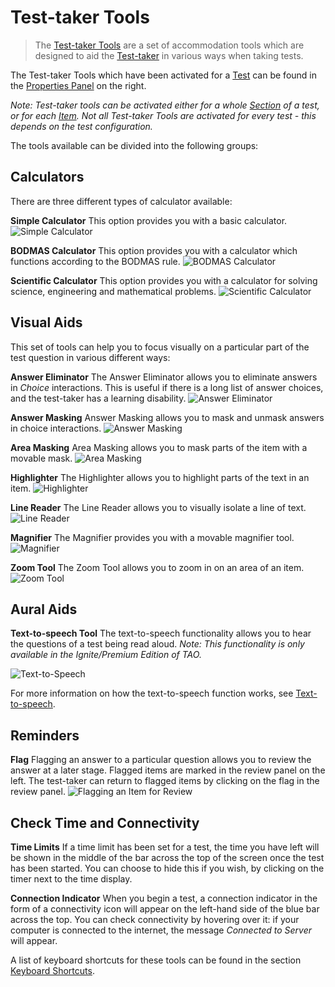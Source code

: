 # Test-taker Tools

> The [Test-taker Tools](../appendix/glossary.md#test-taker-tools) are a set of accommodation tools which are designed to aid the [Test-taker](../appendix/glossary.md#test-taker) in various ways when taking tests. 


The Test-taker Tools which have been activated for a [Test](../appendix/glossary.md#test) can be found in the [Properties Panel](../appendix/glossary.md#properties-panel) on the right.

*Note: Test-taker tools can be activated either for a whole [Section](../appendix/glossary.md#section) of a test, or for each [Item](../appendix/glossary.md#item). Not all Test-taker Tools are activated for every test - this depends on the test configuration.*


The tools available can be divided into the following groups:

## Calculators

There are three different types of calculator available: 

**Simple Calculator**
This option provides you with a basic calculator.
![Simple Calculator](../resources/delivery/features/test-taker-tools/calculator.png)

**BODMAS Calculator**
This option provides you with a calculator which functions according to the BODMAS rule.
![BODMAS Calculator](../resources/delivery/features/test-taker-tools/bodmas-calculator.png)

**Scientific Calculator**
This option provides you with a calculator for solving science, engineering and mathematical problems.
![Scientific Calculator](../resources/delivery/features/test-taker-tools/scientific-calculator.png)


## Visual Aids

This set of tools can help you to focus visually on a particular part of the test question in various different ways:

**Answer Eliminator**
The Answer Eliminator allows you to eliminate answers in *Choice* interactions. This is useful if there is a long list of answer choices, and the test-taker has a learning disability.
![Answer Eliminator](../resources/delivery/features/test-taker-tools/answer-eliminator.png)

**Answer Masking**
Answer Masking allows you to mask and unmask answers in choice interactions.
![Answer Masking](../resources/delivery/features/test-taker-tools/answer-masking.png)

**Area Masking**
Area Masking allows you to mask parts of the item with a movable mask.
![Area Masking](../resources/delivery/features/test-taker-tools/area-masking.png)

**Highlighter**
The Highlighter allows you to highlight parts of the text in an item.
![Highlighter](../resources/delivery/features/test-taker-tools/highlighter.png)

**Line Reader**
The Line Reader allows you to visually isolate a line of text.
![Line Reader](../resources/delivery/features/test-taker-tools/line-reader.png)

**Magnifier**
The Magnifier provides you with a movable magnifier tool.
![Magnifier](../resources/delivery/features/test-taker-tools/magnifier.png)

**Zoom Tool**
The Zoom Tool allows you to zoom in on an area of an item.
![Zoom Tool](../resources/delivery/features/test-taker-tools/zoom.gif)


## Aural Aids
**Text-to-speech Tool** 
The text-to-speech functionality allows you to hear the questions of a test being read aloud. *Note: This functionality is only available in the Ignite/Premium Edition of TAO.*

![Text-to-Speech](../resources/delivery/features/test-taker-tools/text-to-speech.png)

For more information on how the text-to-speech function works, see [Text-to-speech](../taking-a-test/text-to-speech.md).

## Reminders
**Flag**
Flagging an answer to a particular question allows you to review the answer at a later stage. Flagged items are marked in the review panel on the left. The test-taker can return to flagged items by clicking on the flag in the review panel.
![Flagging an Item for Review](../resources/delivery/features/test-taker-tools/flag.png)

## Check Time and Connectivity
**Time Limits**
If a time limit has been set for a test, the time you have left will be shown in the middle of the bar across the top of the screen once the test has been started. You can choose to hide this if you wish, by clicking on the timer next to the time display.
<!-- Missing Screenshot: Time Limits --> 

**Connection Indicator**
When you begin a test, a connection indicator in the form of a connectivity icon will appear on the left-hand side of the blue bar across the top. You can check connectivity by hovering over it: if your computer is connected to the internet, the message *Connected to Server* will appear.
<!-- Missing Screenshot: Connection Indicator --> 

A list of keyboard shortcuts for these tools can be found in the section [Keyboard Shortcuts](../taking-a-test/keyboard-shortcuts.md).
